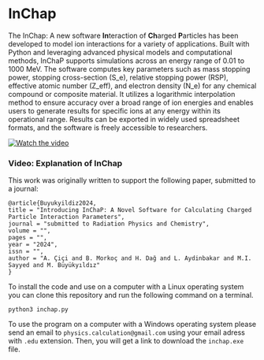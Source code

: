 # InChap

The InChap: A new software **In**teraction of **Ch**arged **P**articles has been developed to model ion interactions for a variety of applications. 
Built with Python and leveraging advanced physical models and computational methods, 
InChaP supports simulations across an energy range of 0.01 to 1000 MeV. 
The software computes key parameters such as mass stopping power, 
stopping cross-section (S_e), 
relative stopping power (RSP), 
effective atomic number (Z_eff), and 
electron density (N_e) 
for any chemical compound or composite material. 
It utilizes a logarithmic interpolation method to ensure accuracy over a broad range of ion energies and 
enables users to generate results for specific ions at any energy within its operational range. 
Results can be exported in widely used spreadsheet formats, and 
the software is freely accessible to researchers.

<!--
https://youtu.be/i2fJau_8EJE?si=Ck4wtqnYSKsxEzxN

https://img.youtube.com/vi/Ck4wtqnYSKsxEzxN/0.jpg



<iframe width="560" height="315" src="https://www.youtube.com/embed/i2fJau_8EJE?si=Ck4wtqnYSKsxEzxN" title="YouTube video player" frameborder="0" allow="accelerometer; autoplay; clipboard-write; encrypted-media; gyroscope; picture-in-picture; web-share" referrerpolicy="strict-origin-when-cross-origin" allowfullscreen></iframe>
-->

[![Watch the video](https://img.youtube.com/vi/i2fJau_8EJE/0.jpg)](https://www.youtube.com/watch?v=i2fJau_8EJE)

### Video: Explanation of InChap

This work was originally written to support the following paper, submitted to a journal:

```
@article{Buyukyildiz2024,
title = "Introducing InChaP: A Novel Software for Calculating Charged Particle Interaction Parameters",
journal = "submitted to Radiation Physics and Chemistry",
volume = "",
pages = "",
year = "2024",
issn = "",
author = "A. Çiçi and B. Morkoç and H. Dağ and L. Aydinbakar and M.I. Sayyed and M. Büyükyıldız"
}
```

To install the code and use on a computer with a Linux operating system you can clone this repository and run the following command on a terminal.

```
python3 inchap.py
```

To use the program on a computer with a Windows operating system please send an email to `physics.calculation@gmail.com` using your email adress with `.edu` extension. Then, you will get a link to download the `inchap.exe` file.

